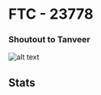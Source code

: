 # **FTC - 23778**
### Shoutout to Tanveer
![alt text](https://drive.google.com/file/d/1XDXxjkjUI9a8EejVUBGNsJREhqsCLerY/view?usp=sharing)
## Stats

